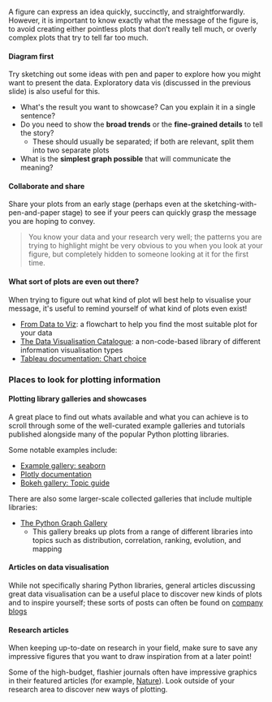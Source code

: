 A figure can express an idea quickly, succinctly, and straightforwardly. However, it is important to know exactly what the message of the figure is, to avoid creating either pointless plots that don’t really tell much, or overly complex plots that try to tell far too much.

#### Diagram first

Try sketching out some ideas with pen and paper to explore how you might want to present the data. Exploratory data vis (discussed in the previous slide) is also useful for this.
- What's the result you want to showcase? Can you explain it in a single sentence?
- Do you need to show the **broad trends** or the **fine-grained details** to tell the story?
    - These should usually be separated; if both are relevant, split them into two separate plots
- What is the **simplest graph possible** that will communicate the meaning?

#### Collaborate and share

Share your plots from an early stage (perhaps even at the sketching-with-pen-and-paper stage) to see if your peers can quickly grasp the message you are hoping to convey. 

>You know your data and your research very well; the patterns you are trying to highlight might be very obvious to you when you look at your figure, but completely hidden to someone looking at it for the first time.


#### What sort of plots are even out there?

When trying to figure out what kind of plot wll best help to visualise your message, it's useful to remind yourself of what kind of plots even exist!

- [From Data to Viz](https://www.data-to-viz.com/): a flowchart to help you find the most suitable plot for your data
- [The Data Visualisation Catalogue](https://datavizcatalogue.com/): a non-code-based library of different information visualisation types
- [Tableau documentation: Chart choice](https://help.tableau.com/current/blueprint/en-us/bp_visual_best_practices.htm#chart-choice)

### Places to look for plotting information

#### Plotting library galleries and showcases

A great place to find out whats available and what you can achieve is to scroll through some of the well-curated example galleries and tutorials published alongside many of the popular Python plotting libraries.

Some notable examples include:

- [Example gallery: seaborn](https://seaborn.pydata.org/examples/index.html)
- [Plotly documentation](https://plotly.com/python/)
- [Bokeh gallery: Topic guide](https://docs.bokeh.org/en/latest/docs/gallery.html)

There are also some larger-scale collected galleries that include multiple libraries:
- [The Python Graph Gallery](https://python-graph-gallery.com/)
    - This gallery breaks up plots from a range of different libraries into topics such as distribution, correlation, ranking, evolution, and mapping

#### Articles on data visualisation

While not specifically sharing Python libraries, general articles discussing great data visualisation can be a useful place to discover new kinds of plots and to inspire yourself; these sorts of posts can often be found on [company blogs](https://visme.co/blog/best-data-visualizations/)

#### Research articles

When keeping up-to-date on research in your field, make sure to save any impressive figures that you want to draw inspiration from at a later point!

Some of the high-budget, flashier journals often have impressive graphics in their featured articles (for example, [Nature](https://www.nature.com/subjects/astronomy-and-astrophysics)). Look outside of your research area to discover new ways of plotting.

